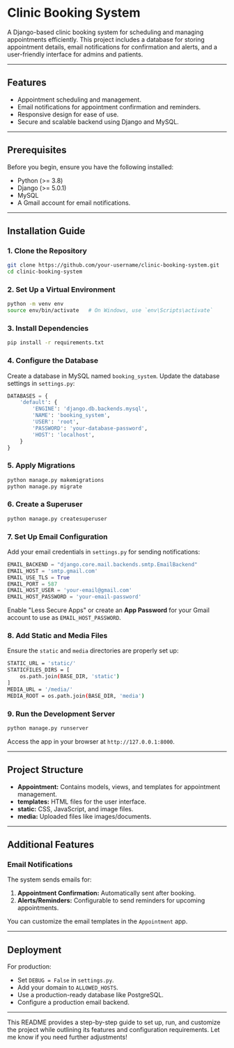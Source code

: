 # Clinic Booking System

A Django-based clinic booking system for scheduling and managing appointments efficiently. This project includes a database for storing appointment details, email notifications for confirmation and alerts, and a user-friendly interface for admins and patients.

---

## Features
- Appointment scheduling and management.
- Email notifications for appointment confirmation and reminders.
- Responsive design for ease of use.
- Secure and scalable backend using Django and MySQL.

---

## Prerequisites
Before you begin, ensure you have the following installed:
- Python (>= 3.8)
- Django (>= 5.0.1)
- MySQL
- A Gmail account for email notifications.

---

## Installation Guide

### 1. Clone the Repository
```bash
git clone https://github.com/your-username/clinic-booking-system.git
cd clinic-booking-system
```

### 2. Set Up a Virtual Environment
```bash
python -m venv env
source env/bin/activate   # On Windows, use `env\Scripts\activate`
```

### 3. Install Dependencies
```bash
pip install -r requirements.txt
```

### 4. Configure the Database
Create a database in MySQL named `booking_system`. Update the database settings in `settings.py`:
```python
DATABASES = {
    'default': {
        'ENGINE': 'django.db.backends.mysql',
        'NAME': 'booking_system',
        'USER': 'root',
        'PASSWORD': 'your-database-password',
        'HOST': 'localhost',
    }
}
```

### 5. Apply Migrations
```bash
python manage.py makemigrations
python manage.py migrate
```

### 6. Create a Superuser
```bash
python manage.py createsuperuser
```

### 7. Set Up Email Configuration
Add your email credentials in `settings.py` for sending notifications:
```python
EMAIL_BACKEND = "django.core.mail.backends.smtp.EmailBackend"
EMAIL_HOST = 'smtp.gmail.com'
EMAIL_USE_TLS = True
EMAIL_PORT = 587
EMAIL_HOST_USER = 'your-email@gmail.com'
EMAIL_HOST_PASSWORD = 'your-email-password'
```

Enable "Less Secure Apps" or create an **App Password** for your Gmail account to use as `EMAIL_HOST_PASSWORD`.

### 8. Add Static and Media Files
Ensure the `static` and `media` directories are properly set up:
```bash
STATIC_URL = 'static/'
STATICFILES_DIRS = [
    os.path.join(BASE_DIR, 'static')
]
MEDIA_URL = '/media/'
MEDIA_ROOT = os.path.join(BASE_DIR, 'media')
```

### 9. Run the Development Server
```bash
python manage.py runserver
```

Access the app in your browser at `http://127.0.0.1:8000`.

---

## Project Structure
- **Appointment:** Contains models, views, and templates for appointment management.
- **templates:** HTML files for the user interface.
- **static:** CSS, JavaScript, and image files.
- **media:** Uploaded files like images/documents.

---

## Additional Features
### Email Notifications
The system sends emails for:
1. **Appointment Confirmation:** Automatically sent after booking.
2. **Alerts/Reminders:** Configurable to send reminders for upcoming appointments.

You can customize the email templates in the `Appointment` app.

---

## Deployment
For production:
- Set `DEBUG = False` in `settings.py`.
- Add your domain to `ALLOWED_HOSTS`.
- Use a production-ready database like PostgreSQL.
- Configure a production email backend.

---


This README provides a step-by-step guide to set up, run, and customize the project while outlining its features and configuration requirements. Let me know if you need further adjustments!